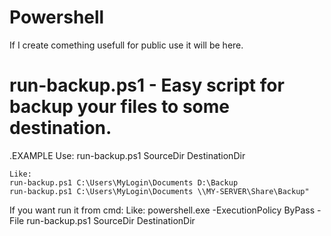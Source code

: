 # Powershell
If I create comething usefull for public use it will be here.

# run-backup.ps1 - Easy script for backup your files to some destination.
.EXAMPLE
    Use:  run-backup.ps1 SourceDir DestinationDir

    Like:
    run-backup.ps1 C:\Users\MyLogin\Documents D:\Backup
    run-backup.ps1 C:\Users\MyLogin\Documents \\MY-SERVER\Share\Backup"

If you want run it from cmd:
    Like:
    powershell.exe -ExecutionPolicy ByPass -File run-backup.ps1 SourceDir DestinationDir
